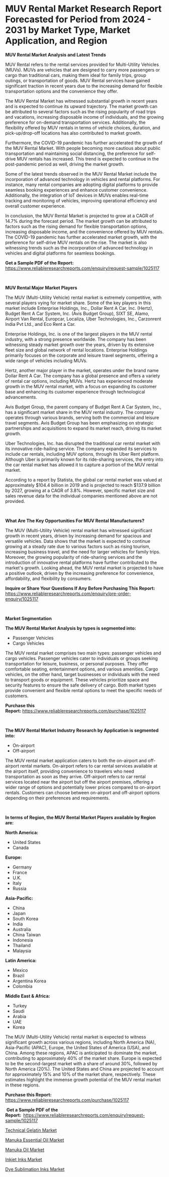 <p><h1>MUV Rental Market Research Report Forecasted for Period from 2024 -  2031 by Market Type, Market Application, and Region</h1></p><p><strong>MUV Rental Market Analysis and Latest Trends</strong></p>
<p><p>MUV Rental refers to the rental services provided for Multi-Utility Vehicles (MUVs). MUVs are vehicles that are designed to carry more passengers or cargo than traditional cars, making them ideal for family trips, group outings, or transportation of goods. MUV Rental services have gained significant traction in recent years due to the increasing demand for flexible transportation options and the convenience they offer.</p><p>The MUV Rental Market has witnessed substantial growth in recent years and is expected to continue its upward trajectory. The market growth can be attributed to several factors such as the rising popularity of road trips and vacations, increasing disposable income of individuals, and the growing preference for on-demand transportation services. Additionally, the flexibility offered by MUV rentals in terms of vehicle choices, duration, and pick-up/drop-off locations has also contributed to market growth.</p><p>Furthermore, the COVID-19 pandemic has further accelerated the growth of the MUV Rental Market. With people becoming more cautious about public transportation and maintaining social distancing, the preference for self-drive MUV rentals has increased. This trend is expected to continue in the post-pandemic period as well, driving the market growth.</p><p>Some of the latest trends observed in the MUV Rental Market include the incorporation of advanced technology in vehicles and rental platforms. For instance, many rental companies are adopting digital platforms to provide seamless booking experiences and enhance customer convenience. Additionally, the integration of IoT devices in MUVs enables real-time tracking and monitoring of vehicles, improving operational efficiency and overall customer experience.</p><p>In conclusion, the MUV Rental Market is projected to grow at a CAGR of 14.7% during the forecast period. The market growth can be attributed to factors such as the rising demand for flexible transportation options, increasing disposable income, and the convenience offered by MUV rentals. The COVID-19 pandemic has further accelerated market growth, with the preference for self-drive MUV rentals on the rise. The market is also witnessing trends such as the incorporation of advanced technology in vehicles and digital platforms for seamless bookings.</p></p>
<p><strong>Get a Sample PDF of the Report:&nbsp;</strong> <a href="https://www.reliableresearchreports.com/enquiry/request-sample/1025117">https://www.reliableresearchreports.com/enquiry/request-sample/1025117</a></p>
<p>&nbsp;</p>
<p><strong>MUV Rental Major Market Players</strong></p>
<p><p>The MUV (Multi-Utility Vehicle) rental market is extremely competitive, with several players vying for market share. Some of the key players in this market include Enterprise Holdings, Inc., Dollar Rent A Car, Inc. (Hertz), Budget Rent A Car System, Inc. (Avis Budget Group), SIXT SE, Alamo, Airport Van Rental, Europcar, Localiza, Uber Technologies, Inc., Carzonrent India Pvt Ltd., and Eco Rent a Car.</p><p>Enterprise Holdings, Inc. is one of the largest players in the MUV rental industry, with a strong presence worldwide. The company has been witnessing steady market growth over the years, driven by its extensive fleet size and global network of rental locations. Enterprise Holdings primarily focuses on the corporate and leisure travel segments, offering a wide range of vehicles including MUVs.</p><p>Hertz, another major player in the market, operates under the brand name Dollar Rent A Car. The company has a global presence and offers a variety of rental car options, including MUVs. Hertz has experienced moderate growth in the MUV rental market, with a focus on expanding its customer base and enhancing its customer experience through technological advancements.</p><p>Avis Budget Group, the parent company of Budget Rent A Car System, Inc., has a significant market share in the MUV rental industry. The company operates through various brands, serving both the commercial and leisure travel segments. Avis Budget Group has been emphasizing on strategic partnerships and acquisitions to expand its market reach, driving its market growth.</p><p>Uber Technologies, Inc. has disrupted the traditional car rental market with its innovative ride-hailing service. The company expanded its services to include car rentals, including MUV options, through its Uber Rent platform. Although Uber is primarily known for its ride-sharing services, the entry into the car rental market has allowed it to capture a portion of the MUV rental market.</p><p>According to a report by Statista, the global car rental market was valued at approximately $104.4 billion in 2019 and is projected to reach $137.9 billion by 2027, growing at a CAGR of 3.8%. However, specific market size and sales revenue data for the individual companies mentioned above are not provided.</p></p>
<p>&nbsp;</p>
<p><strong>What Are The Key Opportunities For MUV Rental Manufacturers?</strong></p>
<p><p>The MUV (Multi-Utility Vehicle) rental market has witnessed significant growth in recent years, driven by increasing demand for spacious and versatile vehicles. Data shows that the market is expected to continue growing at a steady rate due to various factors such as rising tourism, increasing business travel, and the need for larger vehicles for family trips. Moreover, the growing popularity of ride-sharing services and the introduction of innovative rental platforms have further contributed to the market's growth. Looking ahead, the MUV rental market is projected to have a positive outlook, driven by the increasing preference for convenience, affordability, and flexibility by consumers.</p></p>
<p><strong>Inquire or Share Your Questions If Any Before Purchasing This Report:</strong> <a href="https://www.reliableresearchreports.com/enquiry/pre-order-enquiry/1025117">https://www.reliableresearchreports.com/enquiry/pre-order-enquiry/1025117</a></p>
<p>&nbsp;</p>
<p><strong>Market Segmentation</strong></p>
<p><strong>The MUV Rental Market Analysis by types is segmented into:</strong></p>
<p><ul><li>Passenger Vehicles</li><li>Cargo Vehicles</li></ul></p>
<p><p>The MUV rental market comprises two main types: passenger vehicles and cargo vehicles. Passenger vehicles cater to individuals or groups seeking transportation for leisure, business, or personal purposes. They offer comfortable seating, entertainment options, and various amenities. Cargo vehicles, on the other hand, target businesses or individuals with the need to transport goods or equipment. These vehicles prioritize space and security features to ensure the safe delivery of cargo. Both market types provide convenient and flexible rental options to meet the specific needs of customers.</p></p>
<p><strong>Purchase this Report:&nbsp;</strong><a href="https://www.reliableresearchreports.com/purchase/1025117">https://www.reliableresearchreports.com/purchase/1025117</a></p>
<p>&nbsp;</p>
<p><strong>The MUV Rental Market Industry Research by Application is segmented into:</strong></p>
<p><ul><li>On-airport</li><li>Off-airport</li></ul></p>
<p><p>The MUV rental market application caters to both the on-airport and off-airport rental markets. On-airport refers to car rental services available at the airport itself, providing convenience to travelers who need transportation as soon as they arrive. Off-airport refers to car rental services located near the airport but off the airport premises, offering a wider range of options and potentially lower prices compared to on-airport rentals. Customers can choose between on-airport and off-airport options depending on their preferences and requirements.</p></p>
<p>&nbsp;</p>
<p><strong>In terms of Region, the MUV Rental Market Players available by Region are:</strong></p>
<p>
    <p> <strong> North America: </strong>
        <ul>
            <li>United States</li>
            <li>Canada</li>
        </ul>
        </p> 
    <p> <strong> Europe: </strong>
        <ul>
            <li>Germany</li>
            <li>France</li>
            <li>U.K.</li>
            <li>Italy</li>
            <li>Russia</li>
        </ul>
        </p> 
    <p> <strong> Asia-Pacific: </strong>
        <ul>
            <li>China</li>
            <li>Japan</li>
            <li>South Korea</li>
            <li>India</li>
            <li>Australia</li>
            <li>China Taiwan</li>
            <li>Indonesia</li>
            <li>Thailand</li>
            <li>Malaysia</li>
        </ul>
        </p> 
    <p> <strong> Latin America: </strong>
        <ul>
            <li>Mexico</li>
            <li>Brazil</li>
            <li>Argentina Korea</li>
            <li>Colombia</li>
        </ul>
        </p> 
    <p> <strong> Middle East & Africa: </strong>
        <ul>
            <li>Turkey</li>
            <li>Saudi</li>
            <li>Arabia</li>
            <li>UAE</li>
            <li>Korea</li>
        </ul>
    </p>
    </p>
<p><p>The MUV (Multi-Utility Vehicle) rental market is expected to witness significant growth across various regions, including North America (NA), Asia-Pacific (APAC), Europe, the United States of America (USA), and China. Among these regions, APAC is anticipated to dominate the market, contributing to approximately 40% of the market share. Europe is expected to be the second-largest market with a share of around 30%, followed by North America (20%). The United States and China are projected to account for approximately 15% and 10% of the market share, respectively. These estimates highlight the immense growth potential of the MUV rental market in these regions.</p></p>
<p><strong>Purchase this Report: </strong><a href="https://www.reliableresearchreports.com/purchase/1025117">https://www.reliableresearchreports.com/purchase/1025117</a></p>
<p>&nbsp;<strong>Get a Sample PDF of the Report:&nbsp;&nbsp;</strong><a href="https://www.reliableresearchreports.com/enquiry/request-sample/1025117">https://www.reliableresearchreports.com/enquiry/request-sample/1025117</a></p>
<p><strong></strong></p>
<p><p><a href="https://medium.com/p/9a75e1731c59/edit">Technical Gelatin Market</a></p><p><a href="https://medium.com/p/8c53ad8fba37/edit">Manuka Essential Oil Market</a></p><p><a href="https://medium.com/p/2fa2af60b34e/edit">Manuka Oil Market</a></p><p><a href="https://medium.com/p/28b2836961a0/edit">Inkjet Inks Market</a></p><p><a href="https://medium.com/p/dc68d579586b/edit">Dye Sublimation Inks Market</a></p></p>